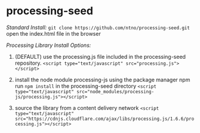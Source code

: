 # processing-seed
*Standard Install:*
`git clone https://github.com/ntno/processing-seed.git`
open the index.html file in the browser

*Processing Library Install Options:*
1) (DEFAULT) use the processing.js file included in the processing-seed repository.
`<script type="text/javascript" src="processing.js"></script>`

2) install the node module processing-js using the package manager npm
run `npm install` in the processing-seed directory
`<script type="text/javascript" src="node_modules/processing-js/processing.js"></script>`

3) source the library from a content delivery network
`<script type="text/javascript" src="https://cdnjs.cloudflare.com/ajax/libs/processing.js/1.6.6/processing.js"></script>`
